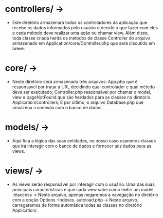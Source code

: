 
# controllers/ → 
- Este diretório armazenará todos os controladores da aplicação que recebe os dados informados pelo usuário e decide o que fazer com eles e cada método deve realizar uma ação ou chamar view. Além disso, toda classe criada herda os métodos da classe Controller do arquivo armazenado em Application/core/Controller.php que será discutido em breve.

# core/ → 
- Neste diretório será armazenado três arquivos: App.php que é responsavel por tratar a URL decidindo qual controlador e qual método deve ser executado; Controller.php responsável por chamar o model, view e pageNotFound que são herdados para as classes no diretório Application/controllers; E por último, o arquivo Database.php que armazena a conexão com o banco de dados.

# models/ → 
- Aqui fica a lógica das suas entidades, no nosso caso usaremos classes que irá interagir com o banco de dados e fornecer tais dados para as views.

# views/ → 
- As views serão responsável por interagir com o usuário. Uma das suas principais características é que cada view sabe como exibir um model.
.htaccess → Neste arquivo, apenas negaremos a navegação no diretório com a opção Options -Indexes.
autoload.php → Neste arquivo, carregaremos de forma automática todas as classes no diretório Application/.